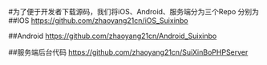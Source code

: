 #为了便于开发者下载源码，我们将iOS、Android、服务端分为三个Repo
分别为
##IOS
https://github.com/zhaoyang21cn/iOS_Suixinbo

##Android
https://github.com/zhaoyang21cn/Android_Suixinbo

##服务端后台代码
https://github.com/zhaoyang21cn/SuiXinBoPHPServer
